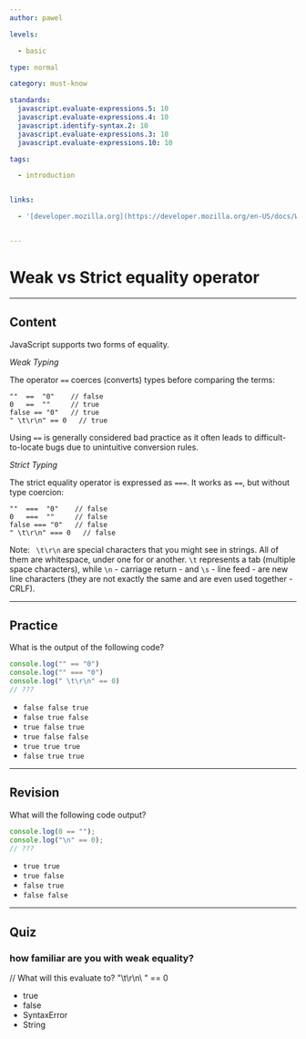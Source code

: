 ```yaml
---
author: pawel

levels:

  - basic

type: normal

category: must-know

standards:
  javascript.evaluate-expressions.5: 10
  javascript.evaluate-expressions.4: 10
  javascript.identify-syntax.2: 10
  javascript.evaluate-expressions.3: 10
  javascript.evaluate-expressions.10: 10

tags:

  - introduction


links:

  - '[developer.mozilla.org](https://developer.mozilla.org/en-US/docs/Web/JavaScript/Reference/Operators/Comparison_Operators){website}'


---
```


# Weak vs Strict equality operator

---
## Content

JavaScript supports two forms of equality.

*Weak Typing*

The operator `==` coerces (converts) types before comparing the terms:

```
""  ==  "0"    // false
0   ==  ""     // true
false == "0"   // true
" \t\r\n" == 0   // true
```
Using `==` is generally considered bad practice as it often leads to difficult-to-locate bugs due to unintuitive conversion rules.

*Strict Typing*

The strict equality operator is expressed as `===`. It works as `==`, but without type coercion:
```
""  ===  "0"    // false
0   ===  ""     // false
false === "0"   // false
" \t\r\n" === 0   // false
```
Note: ` \t\r\n` are special characters that you might see in strings. All of them are whitespace, under one for or another. `\t` represents a tab (multiple space characters), while `\n` - carriage return -  and `\s` - line feed - are new line characters (they are not exactly the same and are even used together - CRLF).

---
## Practice

What is the output of the following code?

```javascript
console.log("" == "0")
console.log("" === "0")
console.log(" \t\r\n" == 0)
// ???
```


* `false false true`
* `false true false`
* `true false true`
* `true false false`
* `true true true`
* `false true true`

---
## Revision

What will the following code output?

```javascript
console.log(0 == "");
console.log("\n" == 0);
// ???
```

* `true true`
* `true false`
* `false true`
* `false false`

---
## Quiz
### how familiar are you with weak equality?

// What will this evaluate to?
"\t\r\n\ " == 0

* true
* false
* SyntaxError
* String
